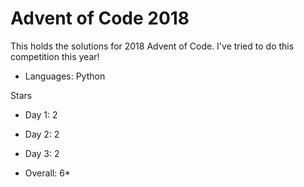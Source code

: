 # Advent of Code 2018

This holds the solutions for 2018 Advent of Code.
I've tried to do this competition this year! 

- Languages: Python

Stars 
- Day 1:  2 
- Day 2:  2
- Day 3:  2

- Overall: 6*
